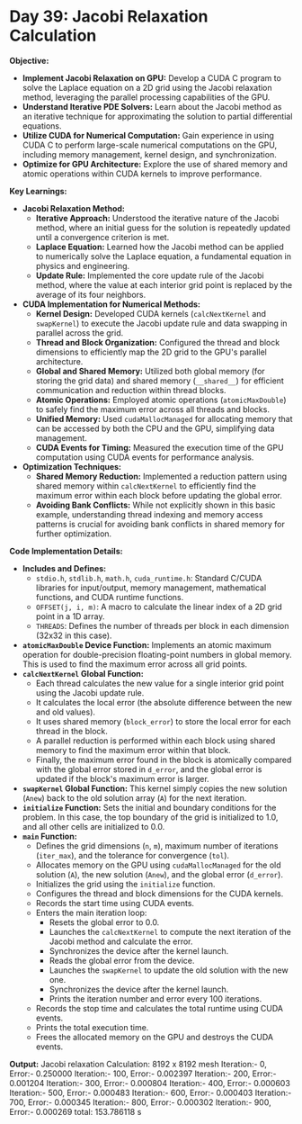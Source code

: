 # Day 39: Jacobi Relaxation Calculation

**Objective:**
- **Implement Jacobi Relaxation on GPU:** Develop a CUDA C program to solve the Laplace equation on a 2D grid using the Jacobi relaxation method, leveraging the parallel processing capabilities of the GPU.
- **Understand Iterative PDE Solvers:** Learn about the Jacobi method as an iterative technique for approximating the solution to partial differential equations.
- **Utilize CUDA for Numerical Computation:** Gain experience in using CUDA C to perform large-scale numerical computations on the GPU, including memory management, kernel design, and synchronization.
- **Optimize for GPU Architecture:** Explore the use of shared memory and atomic operations within CUDA kernels to improve performance.

**Key Learnings:**
- **Jacobi Relaxation Method:**
    - **Iterative Approach:** Understood the iterative nature of the Jacobi method, where an initial guess for the solution is repeatedly updated until a convergence criterion is met.
    - **Laplace Equation:** Learned how the Jacobi method can be applied to numerically solve the Laplace equation, a fundamental equation in physics and engineering.
    - **Update Rule:** Implemented the core update rule of the Jacobi method, where the value at each interior grid point is replaced by the average of its four neighbors.
- **CUDA Implementation for Numerical Methods:**
    - **Kernel Design:** Developed CUDA kernels (`calcNextKernel` and `swapKernel`) to execute the Jacobi update rule and data swapping in parallel across the grid.
    - **Thread and Block Organization:** Configured the thread and block dimensions to efficiently map the 2D grid to the GPU's parallel architecture.
    - **Global and Shared Memory:** Utilized both global memory (for storing the grid data) and shared memory (`__shared__`) for efficient communication and reduction within thread blocks.
    - **Atomic Operations:** Employed atomic operations (`atomicMaxDouble`) to safely find the maximum error across all threads and blocks.
    - **Unified Memory:** Used `cudaMallocManaged` for allocating memory that can be accessed by both the CPU and the GPU, simplifying data management.
    - **CUDA Events for Timing:** Measured the execution time of the GPU computation using CUDA events for performance analysis.
- **Optimization Techniques:**
    - **Shared Memory Reduction:** Implemented a reduction pattern using shared memory within `calcNextKernel` to efficiently find the maximum error within each block before updating the global error.
    - **Avoiding Bank Conflicts:** While not explicitly shown in this basic example, understanding thread indexing and memory access patterns is crucial for avoiding bank conflicts in shared memory for further optimization.

**Code Implementation Details:**

- **Includes and Defines:**
    - `stdio.h`, `stdlib.h`, `math.h`, `cuda_runtime.h`: Standard C/CUDA libraries for input/output, memory management, mathematical functions, and CUDA runtime functions.
    - `OFFSET(j, i, m)`: A macro to calculate the linear index of a 2D grid point in a 1D array.
    - `THREADS`: Defines the number of threads per block in each dimension (32x32 in this case).
- **`atomicMaxDouble` Device Function:** Implements an atomic maximum operation for double-precision floating-point numbers in global memory. This is used to find the maximum error across all grid points.
- **`calcNextKernel` Global Function:**
    - Each thread calculates the new value for a single interior grid point using the Jacobi update rule.
    - It calculates the local error (the absolute difference between the new and old values).
    - It uses shared memory (`block_error`) to store the local error for each thread in the block.
    - A parallel reduction is performed within each block using shared memory to find the maximum error within that block.
    - Finally, the maximum error found in the block is atomically compared with the global error stored in `d_error`, and the global error is updated if the block's maximum error is larger.
- **`swapKernel` Global Function:** This kernel simply copies the new solution (`Anew`) back to the old solution array (`A`) for the next iteration.
- **`initialize` Function:** Sets the initial and boundary conditions for the problem. In this case, the top boundary of the grid is initialized to 1.0, and all other cells are initialized to 0.0.
- **`main` Function:**
    - Defines the grid dimensions (`n`, `m`), maximum number of iterations (`iter_max`), and the tolerance for convergence (`tol`).
    - Allocates memory on the GPU using `cudaMallocManaged` for the old solution (`A`), the new solution (`Anew`), and the global error (`d_error`).
    - Initializes the grid using the `initialize` function.
    - Configures the thread and block dimensions for the CUDA kernels.
    - Records the start time using CUDA events.
    - Enters the main iteration loop:
        - Resets the global error to 0.0.
        - Launches the `calcNextKernel` to compute the next iteration of the Jacobi method and calculate the error.
        - Synchronizes the device after the kernel launch.
        - Reads the global error from the device.
        - Launches the `swapKernel` to update the old solution with the new one.
        - Synchronizes the device after the kernel launch.
        - Prints the iteration number and error every 100 iterations.
    - Records the stop time and calculates the total runtime using CUDA events.
    - Prints the total execution time.
    - Frees the allocated memory on the GPU and destroys the CUDA events.

**Output:**
Jacobi relaxation Calculation: 8192 x 8192 mesh
Iteration:- 0, Error:- 0.250000
Iteration:- 100, Error:- 0.002397
Iteration:- 200, Error:- 0.001204
Iteration:- 300, Error:- 0.000804
Iteration:- 400, Error:- 0.000603
Iteration:- 500, Error:- 0.000483
Iteration:- 600, Error:- 0.000403
Iteration:- 700, Error:- 0.000345
Iteration:- 800, Error:- 0.000302
Iteration:- 900, Error:- 0.000269
total: 153.786118 s